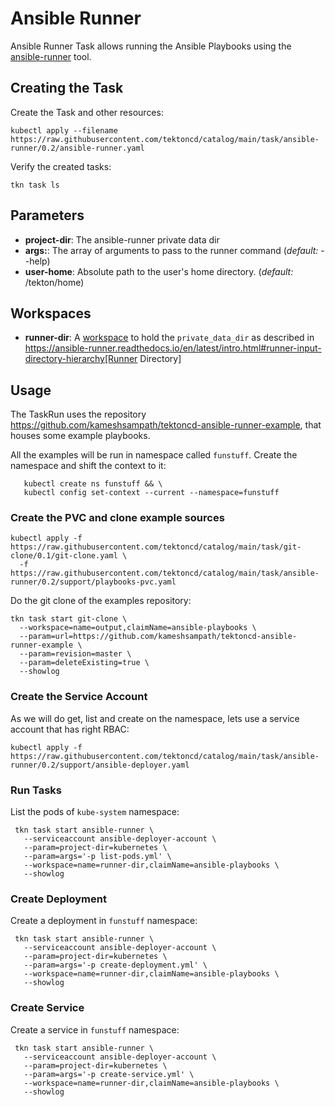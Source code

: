 # Ansible Runner

Ansible Runner Task allows running the Ansible Playbooks using the [ansible-runner](https://ansible-runner.readthedocs.io/) tool.

## Creating the Task

Create the Task and other resources:

```shell
kubectl apply --filename https://raw.githubusercontent.com/tektoncd/catalog/main/task/ansible-runner/0.2/ansible-runner.yaml
```

Verify the created tasks:

```shell
tkn task ls
```

## Parameters

* **project-dir**: The ansible-runner private data dir
* **args:**: The array of arguments to pass to the runner command (_default:_ --help)
* **user-home**: Absolute path to the user's home directory. (_default:_ /tekton/home)

## Workspaces

* **runner-dir**: A [workspace](https://github.com/tektoncd/pipeline/blob/main/docs/workspaces.md) to hold the `private_data_dir` as described in https://ansible-runner.readthedocs.io/en/latest/intro.html#runner-input-directory-hierarchy[Runner Directory]

## Usage

The TaskRun uses the repository https://github.com/kameshsampath/tektoncd-ansible-runner-example, that houses some example playbooks.

All the examples will be run in namespace called `funstuff`. Create the namespace and shift the context to it:

```shell
   kubectl create ns funstuff && \
   kubectl config set-context --current --namespace=funstuff
```

### Create the PVC and clone example sources

```shell
kubectl apply -f https://raw.githubusercontent.com/tektoncd/catalog/main/task/git-clone/0.1/git-clone.yaml \
  -f  https://raw.githubusercontent.com/tektoncd/catalog/main/task/ansible-runner/0.2/support/playbooks-pvc.yaml
```

Do the git clone of the examples repository:

```shell
tkn task start git-clone \
  --workspace=name=output,claimName=ansible-playbooks \
  --param=url=https://github.com/kameshsampath/tektoncd-ansible-runner-example \
  --param=revision=master \
  --param=deleteExisting=true \
  --showlog
```

### Create the Service Account

As we will do get, list and create on the namespace, lets use a service account that has right RBAC:

```shell
kubectl apply -f  https://raw.githubusercontent.com/tektoncd/catalog/main/task/ansible-runner/0.2/support/ansible-deployer.yaml
```

### Run Tasks

List the pods of `kube-system` namespace:

```shell
 tkn task start ansible-runner \
   --serviceaccount ansible-deployer-account \
   --param=project-dir=kubernetes \
   --param=args='-p list-pods.yml' \
   --workspace=name=runner-dir,claimName=ansible-playbooks \
   --showlog
```

### Create Deployment

Create a deployment in  `funstuff` namespace:

```shell
 tkn task start ansible-runner \
   --serviceaccount ansible-deployer-account \
   --param=project-dir=kubernetes \
   --param=args='-p create-deployment.yml' \
   --workspace=name=runner-dir,claimName=ansible-playbooks \
   --showlog
```

### Create Service

Create a service in `funstuff` namespace:

```shell
 tkn task start ansible-runner \
   --serviceaccount ansible-deployer-account \
   --param=project-dir=kubernetes \
   --param=args='-p create-service.yml' \
   --workspace=name=runner-dir,claimName=ansible-playbooks \
   --showlog
```
